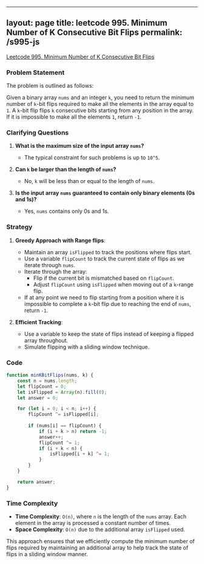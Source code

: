 
---
layout: page
title: leetcode 995. Minimum Number of K Consecutive Bit Flips
permalink: /s995-js
---
[Leetcode 995. Minimum Number of K Consecutive Bit Flips](https://algoadvance.github.io/algoadvance/l995)
### Problem Statement

The problem is outlined as follows:

Given a binary array `nums` and an integer `k`, you need to return the minimum number of `k`-bit flips required to make all the elements in the array equal to `1`. A `k`-bit flip flips `k` consecutive bits starting from any position in the array. If it is impossible to make all the elements `1`, return `-1`.

### Clarifying Questions

1. **What is the maximum size of the input array `nums`?**
   - The typical constraint for such problems is up to `10^5`.

2. **Can `k` be larger than the length of `nums`?**
   - No, `k` will be less than or equal to the length of `nums`.

3. **Is the input array `nums` guaranteed to contain only binary elements (0s and 1s)?**
   - Yes, `nums` contains only 0s and 1s.

### Strategy

1. **Greedy Approach with Range flips**:
   - Maintain an array `isFlipped` to track the positions where flips start.
   - Use a variable `flipCount` to track the current state of flips as we iterate through `nums`.
   - Iterate through the array:
     - Flip if the current bit is mismatched based on `flipCount`.
     - Adjust `flipCount` using `isFlipped` when moving out of a `k`-range flip.
   - If at any point we need to flip starting from a position where it is impossible to complete a `k`-bit flip due to reaching the end of `nums`, return `-1`.

2. **Efficient Tracking**:
   - Use a variable to keep the state of flips instead of keeping a flipped array throughout.
   - Simulate flipping with a sliding window technique.

### Code

```javascript
function minKBitFlips(nums, k) {
    const n = nums.length;
    let flipCount = 0;
    let isFlipped = Array(n).fill(0);
    let answer = 0;

    for (let i = 0; i < n; i++) {
        flipCount ^= isFlipped[i];
        
        if (nums[i] == flipCount) {
            if (i + k > n) return -1;
            answer++;
            flipCount ^= 1;
            if (i + k < n) {
                isFlipped[i + k] ^= 1;
            }
        }
    }

    return answer;
}
```

### Time Complexity

- **Time Complexity**: `O(n)`, where `n` is the length of the `nums` array. Each element in the array is processed a constant number of times.
- **Space Complexity**: `O(n)` due to the additional array `isFlipped` used.

This approach ensures that we efficiently compute the minimum number of flips required by maintaining an additional array to help track the state of flips in a sliding window manner.